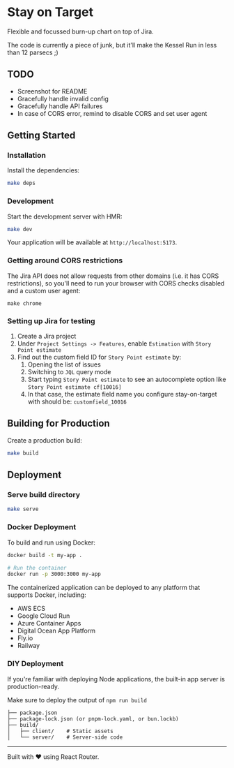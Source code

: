 # Stay on Target

Flexible and focussed burn-up chart on top of Jira.

The code is currently a piece of junk, but it'll make the Kessel Run
in less than 12 parsecs ;)


## TODO

* Screenshot for README
* Gracefully handle invalid config
* Gracefully handle API failures
* In case of CORS error, remind to disable CORS and set user agent


## Getting Started

### Installation

Install the dependencies:

```bash
make deps
```

### Development

Start the development server with HMR:

```bash
make dev
```

Your application will be available at `http://localhost:5173`.

### Getting around CORS restrictions

The Jira API does not allow requests from other domains (i.e. it has
CORS restrictions), so you'll need to run your browser with CORS
checks disabled and a custom user agent:

```
make chrome
```

### Setting up Jira for testing

1. Create a Jira project
2. Under `Project Settings -> Features`, enable `Estimation` with `Story Point estimate`
3. Find out the custom field ID for `Story Point estimate` by:
   1. Opening the list of issues
   2. Switching to `JQL` query mode
   3. Start typing `Story Point estimate` to see an autocomplete
      option like `Story Point estimate cf[10016]`
   4. In that case, the estimate field name you configure
      stay-on-target with should be: `customfield_10016`


## Building for Production

Create a production build:

```bash
make build
```


## Deployment

### Serve build directory

```bash
make serve
```

### Docker Deployment

To build and run using Docker:

```bash
docker build -t my-app .

# Run the container
docker run -p 3000:3000 my-app
```

The containerized application can be deployed to any platform that supports Docker, including:

- AWS ECS
- Google Cloud Run
- Azure Container Apps
- Digital Ocean App Platform
- Fly.io
- Railway

### DIY Deployment

If you're familiar with deploying Node applications, the built-in app server is production-ready.

Make sure to deploy the output of `npm run build`

```
├── package.json
├── package-lock.json (or pnpm-lock.yaml, or bun.lockb)
├── build/
│   ├── client/    # Static assets
│   └── server/    # Server-side code
```

---

Built with ❤️ using React Router.
